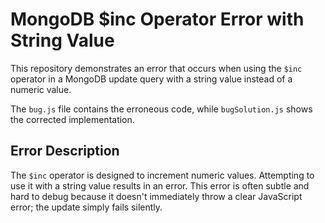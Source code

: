 # MongoDB $inc Operator Error with String Value

This repository demonstrates an error that occurs when using the `$inc` operator in a MongoDB update query with a string value instead of a numeric value.

The `bug.js` file contains the erroneous code, while `bugSolution.js` shows the corrected implementation.

## Error Description
The `$inc` operator is designed to increment numeric values.  Attempting to use it with a string value results in an error.  This error is often subtle and hard to debug because it doesn't immediately throw a clear JavaScript error; the update simply fails silently.
